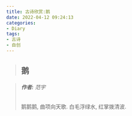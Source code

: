 ```yaml
---
title: 古诗欣赏:鹅
date: 2022-04-12 09:24:13
categories:
- Diary
tags:
- 古诗
- 自创
---
```


>  ## 鹅
<!-- [嗷嗷嗷](https://tools-peach.vercel.app/) -->
>  ###### __作者:__ 范宇
> 鹅鹅鹅,
> 曲项向天歌.
> 白毛浮绿水,
> 红掌拨清波.